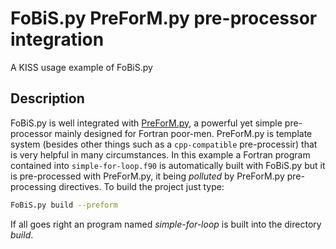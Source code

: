 # FoBiS.py PreForM.py pre-processor integration

A KISS usage example of FoBiS.py

## Description

FoBiS.py is well integrated with [PreForM.py](https://github.com/szaghi/PreForM), a powerful yet simple pre-processor mainly designed for Fortran poor-men. PreForM.py is template system (besides other things such as a `cpp-compatible` pre-processir) that is very helpful in many circumstances. In this example a Fortran program contained into `simple-for-loop.f90` is automatically built with FoBiS.py but it is pre-processed with PreForM.py, it being _polluted_ by PreForM.py pre-processing directives. To build the project just type:
```bash
FoBiS.py build --preform
```
If all goes right an program named _simple-for-loop_ is built into the directory _build_.
